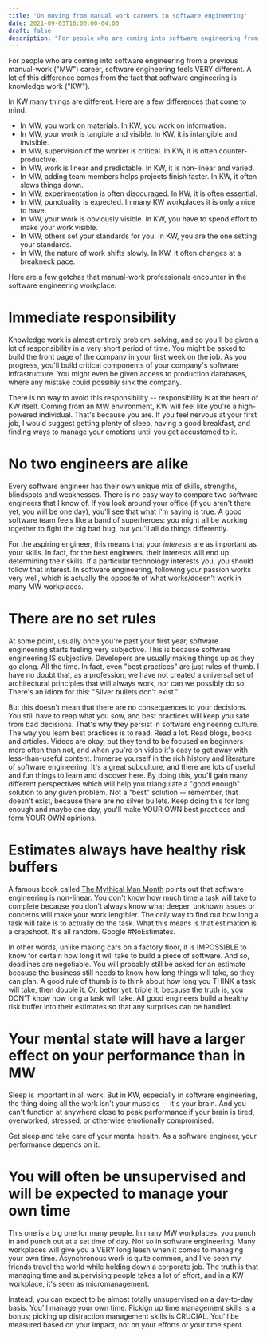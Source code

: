 ```yaml
---
title: "On moving from manual work careers to software engineering"
date: 2021-09-03T16:00:00-04:00
draft: false
description: "For people who are coming into software engineering from a previous manual-work career, software engineering feels VERY different. A lot of this difference comes from the fact that software engineering is knowledge work."
---
```


For people who are coming into software engineering from a previous manual-work ("MW") career, software engineering feels VERY different. A lot of this difference comes from the fact that software engineering is knowledge work ("KW").

In KW many things are different. Here are a few differences that come to mind.

- In MW, you work on materials. In KW, you work on information.
- In MW, your work is tangible and visible. In KW, it is intangible and invisible.
- In MW, supervision of the worker is critical. In KW, it is often counter-productive.
- In MW, work is linear and predictable. In KW, it is non-linear and varied.
- In MW, adding team members helps projects finish faster. In KW, it often slows things down.
- In MW, experimentation is often discouraged. In KW, it is often essential.
- In MW, punctuality is expected. In many KW workplaces it is only a nice to have.
- In MW, your work is obviously visible. In KW, you have to spend effort to make your work visible.
- In MW, others set your standards for you. In KW, you are the one setting your standards.
- In MW, the nature of work shifts slowly. In KW, it often changes at a breakneck pace.

Here are a few gotchas that manual-work professionals encounter in the software engineering workplace:

# Immediate responsibility

Knowledge work is almost entirely problem-solving, and so you'll be given a lot of responsibility in a very short period of time. You might be asked to build the front page of the company in your first week on the job. As you progress, you'll build critical components of your company's software infrastructure. You might even be given access to production databases, where any mistake could possibly sink the company.

There is no way to avoid this responsibility -- responsibility is at the heart of KW itself. Coming from an MW environment, KW will feel like you're a high-powered individual. That's because you are. If you feel nervous at your first job, I would suggest getting plenty of sleep, having a good breakfast, and finding ways to manage your emotions until you get accustomed to it.

# No two engineers are alike

Every software engineer has their own unique mix of skills, strengths, blindspots and weaknesses. There is no easy way to compare two software engineers that I know of. If you look around your office (if you aren't there yet, you will be one day), you'll see that what I'm saying is true. A good software team feels like a band of superheroes: you might all be working together to fight the big bad bug, but you'll all do things differently.

For the aspiring engineer, this means that your _interests_ are as important as your skills. In fact, for the best engineers, their interests will end up determining their skills. If a particular technology interests you, you should follow that interest. In software engineering, following your passion works very well, which is actually the opposite of what works/doesn't work in many MW workplaces.

# There are no set rules

At some point, usually once you're past your first year, software engineering starts feeling very subjective. This is because software engineering IS subjective. Developers are usually making things up as they go along. All the time. In fact, even "best practices" are just rules of thumb. I have no doubt that, as a profession, we have not created a universal set of architectural principles that will always work, nor can we possibly do so. There's an idiom for this: "Silver bullets don't exist."

But this doesn't mean that there are no consequences to your decisions. You still have to reap what you sow, and best practices will keep you safe from bad decisions. That's why they persist in software engineering culture. The way you learn best practices is to read. Read a lot. Read blogs, books and articles. Videos are okay, but they tend to be focused on beginners more often than not, and when you're on video it's easy to get away with less-than-useful content. Immerse yourself in the rich history and literature of software engineering. It's a great subculture, and there are lots of useful and fun things to learn and discover here. By doing this, you'll gain many different perspectives which will help you triangulate a "good enough" solution to any given problem. Not a "best" solution -- remember, that doesn't exist, because there are no silver bullets. Keep doing this for long enough and maybe one day, you'll make YOUR OWN best practices and form YOUR OWN opinions.

# Estimates always have healthy risk buffers

A famous book called [The Mythical Man Month](https://en.wikipedia.org/wiki/The_Mythical_Man-Month) points out that software engineering is non-linear. You don't know how much time a task will take to complete because you don't always know what deeper, unknown issues or concerns will make your work lengthier. The only way to find out how long a task will take is to actually do the task. What this means is that estimation is a crapshoot. It's all random. Google #NoEstimates.

In other words, unlike making cars on a factory floor, it is IMPOSSIBLE to know for certain how long it will take to build a piece of software. And so, deadlines are negotiable. You will probably still be asked for an estimate because the business still needs to know how long things will take, so they can plan. A good rule of thumb is to think about how long you THINK a task will take, then double it. Or, better yet, triple it, because the truth is, you DON'T know how long a task will take. All good engineers build a healthy risk buffer into their estimates so that any surprises can be handled.

# Your mental state will have a larger effect on your performance than in MW

Sleep is important in all work. But in KW, especially in software engineering, the thing doing all the work isn't your muscles -- it's your brain. And you can't function at anywhere close to peak performance if your brain is tired, overworked, stressed, or otherwise emotionally compromised.

Get sleep and take care of your mental health. As a software engineer, your performance depends on it.

# You will often be unsupervised and will be expected to manage your own time

This one is a big one for many people. In many MW workplaces, you punch in and punch out at a set time of day. Not so in software engineering. Many workplaces will give you a VERY long leash when it comes to managing your own time. Asynchronous work is quite common, and I've seen my friends travel the world while holding down a corporate job. The truth is that managing time and supervising people takes a lot of effort, and in a KW workplace, it's seen as micromanagement.

Instead, you can expect to be almost totally unsupervised on a day-to-day basis. You'll manage your own time. Pickign up time management skills is a bonus; picking up distraction management skills is CRUCIAL. You'll be measured based on your impact, not on your efforts or your time spent.
